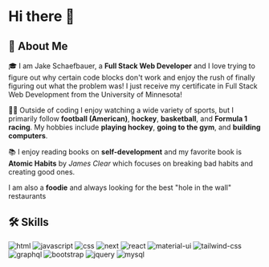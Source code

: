 # Hi there 👋

## 🚀 About Me
🎓 I am Jake Schaefbauer, a **Full Stack Web Developer** and I love trying to figure out why certain code blocks don't work and enjoy the rush of finally figuring out what the problem was! I just receive my certificate in Full Stack Web Development from the University of Minnesota!

👨‍💻 Outside of coding I enjoy watching a wide variety of sports, but I primarily follow **football (American)**, **hockey**, **basketball**, and **Formula 1 racing**. My hobbies include **playing hockey**, **going to the gym**, and **building computers**.

📚 I enjoy reading books on **self-development** and my favorite book is **Atomic Habits** by _James Clear_ which focuses on breaking bad habits and creating good ones.

I am also a **foodie** and always looking for the best "hole in the wall" restaurants

## 🛠️ Skills
![html](https://img.shields.io/badge/HTML5-E34F26?style=for-the-badge&logo=html5&logoColor=white)
![javascript](https://img.shields.io/badge/JavaScript-323330?style=for-the-badge&logo=javascript&logoColor=F7DF1E)
![css](https://img.shields.io/badge/CSS3-1572B6?style=for-the-badge&logo=css3&logoColor=white)
![next](https://img.shields.io/badge/Next-000000?style=for-the-badge&logo=nextdotjs&logoColor=FFFFFF)
![react](https://img.shields.io/badge/React-20232A?style=for-the-badge&logo=react&logoColor=61DAFB)
![material-ui](https://img.shields.io/badge/Material_UI-0081CB?style=for-the-badge&logo=mui&logoColor=white)
![tailwind-css](https://img.shields.io/badge/tailwind_css-06B6D4?style=for-the-badge&logo=tailwind-css&logoColor=white)
![graphql](https://img.shields.io/badge/GraphQL-E434AA?style=for-the-badge&logo=graphql&logoColor=white)
![bootstrap](https://img.shields.io/badge/Bootstrap-563D7C?style=for-the-badge&logo=bootstrap&logoColor=white)
![jquery](https://img.shields.io/badge/jQuery-0769AD?style=for-the-badge&logo=jquery&logoColor=white)
![mysql](https://img.shields.io/badge/MySQL-00000F?style=for-the-badge&logo=mysql&logoColor=white)
